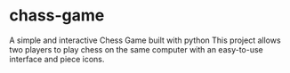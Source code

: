 # chass-game
A simple and interactive Chess Game built with python This project allows two players to play chess on the same computer with an easy-to-use interface and piece icons.  
